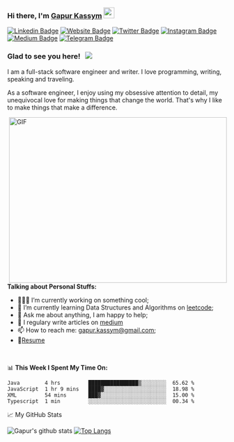 ### Hi there, I'm <a href="https://gkassym.netlify.app" target="_blank">Gapur Kassym</a> <img src="https://media.giphy.com/media/hvRJCLFzcasrR4ia7z/giphy.gif" width="25px">

[![Linkedin Badge](https://img.shields.io/badge/-LinkedIn-0e76a8?style=flat-square&logo=Linkedin&logoColor=white)](https://linkedin.com/in/gapur-kassym)
[![Website Badge](https://img.shields.io/badge/Website-3b5998?style=flat-square&logo=google-chrome&logoColor=white)](https://gkassym.netlify.app)
[![Twitter Badge](https://img.shields.io/badge/-Twitter-00acee?style=flat-square&logo=Twitter&logoColor=white)](https://twitter.com/GKassym)
[![Instagram Badge](https://img.shields.io/badge/-Instagram-e4405f?style=flat-square&logo=Instagram&logoColor=white)](https://instagram.com/gkassym/)
[![Medium Badge](https://img.shields.io/badge/medium-%2312100E.svg?&style=for-square&logo=medium&logoColor=white)](https://medium.com/@gapur.kassym)
[![Telegram Badge](https://img.shields.io/badge/-Telegram-0088cc?style=flat-square&logo=Telegram&logoColor=white)](https://t.me/GKassym)

### Glad to see you here! &nbsp; ![](https://visitor-badge.glitch.me/badge?page_id=Gapur.Gapur)

I am a full-stack software engineer and writer. I love programming, writing, speaking and traveling.

As a software engineer, I enjoy using my obsessive attention to detail, my unequivocal love for making things that change the world. That's why I like to make things that make a difference.

<img align="right" alt="GIF" src="https://github.com/Gapur/Gapur/blob/master/coding.gif?raw=true" width="500" height="380" />
  

**Talking about Personal Stuffs:**

- 👨🏽‍💻 I’m currently working on something cool;
- 🚀 I’m currently learning Data Structures and Algorithms on [leetcode](https://leetcode.com/GKassym);
- 💬 Ask me about anything, I am happy to help;
- 📝 I regulary write articles on [medium](https://medium.com/@gapur.kassym)
- 📫 How to reach me: gapur.kassym@gmail.com;
- 📝[Resume](https://gkassym.netlify.app/Resume.pdf)

</br>

📊 **This Week I Spent My Time On:**
<!--START_SECTION:waka-->
```text
Java        4 hrs         ████████████████▒░░░░░░░░  65.62 % 
JavaScript  1 hr 9 mins   ████▓░░░░░░░░░░░░░░░░░░░░  18.98 % 
XML         54 mins       ███▓░░░░░░░░░░░░░░░░░░░░░  15.00 % 
Typescript  1 min         ░░░░░░░░░░░░░░░░░░░░░░░░░  00.34 % 
```
<!--END_SECTION:waka-->

📈 My GitHub Stats

![Gapur's github stats](https://github-readme-stats.vercel.app/api?username=Gapur&show_icons=true&theme=gotham)
[![Top Langs](https://github-readme-stats.vercel.app/api/top-langs/?username=Gapur&layout=compact&theme=gotham)](https://github.com/anuraghazra/github-readme-stats)




